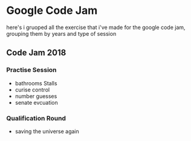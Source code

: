 # Google Code Jam

here's i gruoped all the exercise that i've made for the google code jam, grouping them by years and type of session

## Code Jam 2018

### Practise Session
 - bathrooms Stalls
 - curise control
 - number guesses
 - senate evcuation
 
 ### Qualification Round
 
 - saving the universe again